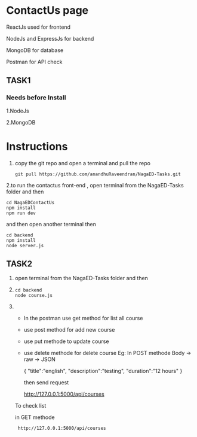 # ContactUs page
ReactJs used for frontend

NodeJs and ExpressJs for backend

MongoDB for database

Postman for API check

## TASK1
### Needs before Install
1.NodeJs 

2.MongoDB

# Instructions
1. copy the git repo and open a terminal and pull the repo
   ```
   git pull https://github.com/anandhuRaveendran/NagaED-Tasks.git
   ```
2.to run the contactus front-end , open terminal from the NagaED-Tasks folder and then
   ```
   cd NagaEDContactUs
   npm install
   npm run dev
   ```
   
   and then open another terminal then
   ```
   cd backend
   npm install
   node server.js
   ```
## TASK2
1. open terminal from the NagaED-Tasks folder and then
2. ```
   cd backend
   node course.js
   ```
3. * In the postman use get method for list all course
   * use post method for add new course
   * use put methode to update course
   * use delete methode for delete course
     Eg:
     In POST methode
     Body -> raw -> JSON
     
     {
    "title":"english",
    "description":"testing",
    "duration":"12 hours"
      }
     
     then send request
   
     http://127.0.0.1:5000/api/courses
     
   To check list

   in GET methode

        http://127.0.0.1:5000/api/courses

